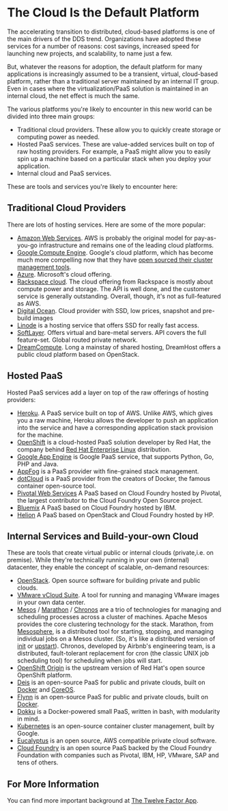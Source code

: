 # The Cloud Is the Default Platform

<span class="drop fa fa-cloud fa-5x pull-left fa-border"></span>

The accelerating transition to distributed, cloud-based platforms is one of the main drivers of the DDS trend. Organizations have adopted these services for a number of reasons: cost savings, increased speed for launching new projects, and scalability, to name just a few.

But, whatever the reasons for adoption, the default platform for many applications is increasingly assumed to be a transient, virtual, cloud-based platform, rather than a traditional server maintained by an internal IT group. Even in cases where the virtualization/PaaS solution is maintained in an internal cloud, the net effect is much the same.

The various platforms you're likely to encounter in this new world can be divided into three main groups:

* Traditional cloud providers. These allow you to quickly create storage or computing power as needed.
* Hosted PaaS services.  These are value-added services built on top of raw hosting providers. For example, a PaaS might allow you to easily spin up a machine based on a particular stack when you deploy your application.
* Internal cloud and PaaS services.


These are tools and services you're likely to encounter here:

## Traditional Cloud Providers

There are lots of hosting services. Here are some of the more popular:

* [Amazon Web Services](http://aws.amazon.com/).  AWS is probably the original model for pay-as-you-go infrastructure and remains one of the leading cloud platforms.
* [Google Compute Engine](https://cloud.google.com/products/compute-engine/).  Google's cloud platform, which has become much more compelling now that they have [open sourced their cluster management tools](http://googlecloudplatform.blogspot.com/2014/06/an-update-on-container-support-on-google-cloud-platform.html).
* [Azure](http://www.windowsazure.com/). Microsoft's cloud offering.
* [Rackspace cloud](https://mycloud.rackspace.com/). The cloud offering from Rackspace is mostly about compute power and storage. The API is well done, and the customer service is generally outstanding. Overall, though, it's not as full-featured as AWS.
* [Digital Ocean](https://www.digitalocean.com/). Cloud provider with SSD, low prices, snapshot and pre-build images
* [Linode](https://www.linode.com/) is a hosting service that offers SSD for really fast access.
* [SoftLayer](http://www.softlayer.com/). Offers virtual and bare-metal servers. API covers the full feature-set. Global routed private network.
* [DreamCompute](https://www.dreamhost.com/cloud/).  Long a mainstay of shared hosting, DreamHost offers a public cloud platform based on OpenStack.

## Hosted PaaS

Hosted PaaS services add a layer on top of the raw offerings of hosting providers:

* [Heroku](https://www.heroku.com/).  A PaaS service built on top of AWS. Unlike AWS, which gives you a raw machine, Heroku allows the developer to push an application into the service and have a corresponding application stack provision for the machine.
* [OpenShift](https://www.openshift.com/) is a cloud-hosted PaaS solution developer by Red Hat, the company behind [Red Hat Enterprise Linux](http://www.redhat.com/products/enterprise-linux/) distribution.
* [Google App Engine](https://cloud.google.com/appengine/) is Google PaaS service, that supports Python, Go, PHP and Java.
* [AppFog](https://www.appfog.com/) is a PaaS provider with fine-grained stack management.
* [dotCloud](https://www.dotcloud.com/) is a PaaS provider from the creators of Docker, the famous container open-source tool.
* [Pivotal Web Services](http://run.pivotal.io) A PaaS based on Cloud Foundry hosted by Pivotal, the largest contributor to the Cloud Foundry Open Source project.
* [Bluemix](https://bluemix.net/) A PaaS based on Cloud Foundry hosted by IBM.
* [Helion](http://www8.hp.com/us/en/cloud/helion-overview.html) A PaaS based on OpenStack and Cloud Foundry hosted by HP.

## Internal Services and Build-your-own Cloud

These are tools that create virtual public or internal clouds (private,i.e. on premise). While they're technically running in your own (internal) datacenter, they enable the concept of scalable, on-demand resources:

* [OpenStack](https://www.openstack.org/).  Open source software for building private and public clouds.
* [VMware vCloud Suite](http://www.vmware.com/products/vcloud-suite/).  A tool for running and managing VMware images in your own data center.
* [Mesos](http://mesos.apache.org/) / [Marathon](https://github.com/mesosphere/marathon) / [Chronos](https://github.com/airbnb/chronos) are a trio of technologies for managing and scheduling processes across a cluster of machines. Apache Mesos provides the core clustering technology for the stack. Marathon, from [Mesosphere](http://mesosphere.io/), is a distributed tool for starting, stopping, and managing individual jobs on a Mesos cluster. (So, it's like a distributed version of [init](http://en.wikipedia.org/wiki/Init) or [upstart](http://upstart.ubuntu.com/)). Chronos, developed by Airbnb's engineering team, is a distributed, fault-tolerant replacement for cron (the classic UNIX job scheduling tool) for scheduling when jobs will start.
* [OpenShift Origin](https://openshift.github.io/) is the upstream version of Red Hat's open source OpenShift platform.
* [Deis](http://deis.io/) is an open-source PaaS for public and private clouds, built on [Docker](https://www.docker.com/) and [CoreOS](https://coreos.com/).
* [Flynn](https://flynn.io/) is an open-source PaaS for public and private clouds, built on [Docker](https://www.docker.com/).
* [Dokku](https://github.com/progrium/dokku) is a Docker-powered small PaaS, written in bash, with modularity in mind.
* [Kubernetes](https://github.com/googlecloudplatform/kubernetes) is an open-source container cluster management, built by Google.
* [Eucalyptus](https://www.eucalyptus.com) is an open source, AWS compatible private cloud software.
* [Cloud Foundry](http://www.cloudfoundry.org) is an open source PaaS backed by the Cloud Foundry Foundation with companies such as Pivotal, IBM, HP, VMware, SAP and tens of others.

## For More Information

You can find more important background at [The Twelve Factor App](http://12factor.net/).
